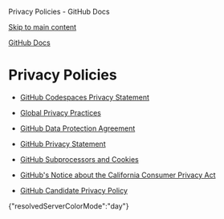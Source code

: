 Privacy Policies - GitHub Docs

[Skip to main content](#main-content)

[](/en)[GitHub Docs](/en)

Privacy Policies
==========

* [GitHub Codespaces Privacy Statement](/en/site-policy/privacy-policies/github-codespaces-privacy-statement)

* [Global Privacy Practices](/en/site-policy/privacy-policies/global-privacy-practices)

* [GitHub Data Protection Agreement](/en/site-policy/privacy-policies/github-data-protection-agreement)

* [GitHub Privacy Statement](/en/site-policy/privacy-policies/github-privacy-statement)

* [GitHub Subprocessors and Cookies](/en/site-policy/privacy-policies/github-subprocessors-and-cookies)

* [GitHub's Notice about the California Consumer Privacy Act](/en/site-policy/privacy-policies/githubs-notice-about-the-california-consumer-privacy-act)

* [GitHub Candidate Privacy Policy](/en/site-policy/privacy-policies/github-candidate-privacy-policy)

{"resolvedServerColorMode":"day"}
